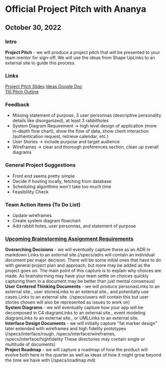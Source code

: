 # Official Project Pitch with Ananya
## October 30, 2022

### Intro
**Project Pitch** - we will produce a project pitch that will be presented to your team mentor for sign-off.  We will use the ideas from Shape UpLinks to an external site to guide this process.

### Links
[Project Pitch Slides](https://docs.google.com/presentation/d/1NjKDLidjCgVxzu3yr6tlaFtxpBDctUrq5DV09lAEqy8/edit#slide=id.g17963736355_5_0)
[Ideas Google Doc](https://docs.google.com/document/d/1m-2IGdsG13hjMRJtybgKpfcmRnfMunZDCUfZQRQ_9lY/edit?usp=sharing)\
[110 Pitch Outline](https://docs.google.com/document/d/1JXGjhLdT3jHvZhBXj8nSr52KK9x882rz6ZeumOR1qfg/edit?usp=sharing)

### Feedback
* Missing statement of purpose, 3 user personnas (descriptive personality details like disorganized), at least 3 rabbitholes
* System Diagram Requirement -> high level design of application (more in-depth flow chart), show the flow of data, show client interaction (authentication request, retrieve calendar, etc.)
* User Stories -> include purpose and target audience
* Wireframes -> clear and thorough preferences section, clean up overall diagrams

### General Project Suggestions
* Front end seems pretty simple
* Decide if hosting locally, fetching from database
* Scheduling algorithms won't take too much time
* Feasiblility Check

### Team Action Items (To Do List)
- Update wireframes
- Create system diagram flowchart
- Add rabbit holes, user personnas, and statement of purpose

### [Upcoming Brainstorming Assignment Requirements](https://canvas.ucsd.edu/courses/39754/assignments/526057)
**Overarching Decisions** - we will eventually capture these as an ADR in markdown Links to an external site.(/specs/adrs will contain an individual document per major decision.  There will be some initial ones that have to do with general project plan and approach, but more may be added as the project goes on.  The main point of this capture is to explain why choices are made.  As brainstorming may have your team settle on choices quickly capturing them in a document may be better than just mental consensus) \
**User Centered Thinking Documents** - we will produce personasLinks to an external site., user storiesLinks to an external site., and potentially use cases.Links to an external site. (/specs/users will contain this but user stories chosen will also be represented as issues to work on)\
**System Diagrams** - we will eventually capture how your app will be decomposed in C4 diagramLinks to an external site., event modeling diagramLinks to an external site., or UMLLinks to an external site. \
**Interface Design Documents** - we will initially capture "fat marker design" later extended with wireframes and high fidelity prototypes (/specs/interface/rough, /specs/interface/wireframes, /specs/interface/highfidelity  These directories may contain single or multitude of documents)\
**Project Roadmap** - we will capture a roadmap of how the product will evolve both here in the quarter as well as ideas of how it might grow beyond the time we have with  (/specs/roadmap.md)
